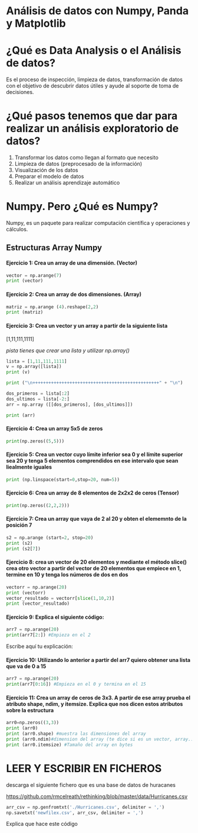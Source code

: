 # Análisis de datos con Numpy, Panda y Matplotlib

# ¿Qué es Data Analysis o el Análisis de datos?

Es el proceso de inspección, limpieza de datos, transformación de datos con el objetivo de descubrir datos útiles y
ayude al soporte de toma de decisiones.

# ¿Qué pasos tenemos que dar para realizar un análisis exploratorio de datos?

1. Transformar los datos como llegan al formato que necesito
2. Limpieza de datos (preprocesado de la información)
3. Visualización de los datos
4. Preparar el modelo de datos
5. Realizar un análisis aprendizaje automático

# Numpy. Pero ¿Qué es Numpy?

Numpy, es un paquete para realizar computación científica y operaciones y cálculos.

## Estructuras Array Numpy

#### Ejercicio 1: Crea un array de una dimensión. (Vector)

```python
vector = np.arange(7)
print (vector)
```

#### Ejercicio 2: Crea un array de dos dimensiones. (Array)

```python
matriz = np.arange (4).reshape(2,2)
print (matriz)
```

#### Ejercicio 3: Crea un vector y un array a partir de la siguiente lista
[1,11,111,1111]

*pista tienes que crear una lista y utilizar np.array()*

``` python
lista = [1,11,111,1111]
v = np.array([lista])
print (v)

print ("\n++++++++++++++++++++++++++++++++++++++++++++++++" + "\n")

dos_primeros = lista[:2]
dos_ultimos = lista[-2:]
arr = np.array ([[dos_primeros], [dos_ultimos]])

print (arr)


```

#### Ejercicio 4: Crea un array 5x5 de zeros
``` python
print(np.zeros((5,5)))

```

#### Ejercicio 5: Crea un vector cuyo límite inferior sea 0 y el límite superior sea 20 y tenga 5 elementos comprendidos en ese intervalo que sean liealmente iguales

 ```python
print (np.linspace(start=0,stop=20, num=5))

```

#### Ejercicio 6: Crea un array de 8 elementos de 2x2x2 de ceros (Tensor)

```python
print(np.zeros((2,2,2)))

```

####  Ejercicio 7: Crea un array que vaya de 2 al 20 y obten el elememnto de la posición 7


```python
s2 = np.arange (start=2, stop=20)
print (s2)
print (s2[7])

```

#### Ejercicio 8: crea un vector de 20 elementos y mediante el método slice() crea otro vector a partir del vector de 20 elementos que empiece en 1, termine en 10 y tenga los números de dos en dos

``` python
vectorr = np.arange(20)
print (vectorr)
vector_resultado = vectorr[slice(1,10,2)]
print (vector_resultado)

```

#### Ejercicio 9: Explica el siguiente código:

``` python
arr7 = np.arange(20)
print(arr7[2:]) #Empieza en el 2 

```

Escribe aquí tu explicación:

#### Ejercicio 10: Utilizando lo anterior a partir del arr7 quiero obtener una lista que va de 0 a 15

``` python
arr7 = np.arange(20)
print(arr7[0:16]) #Empieza en el 0 y termina en el 15

```
#### Ejercicio 11: Crea un array de ceros de 3x3. A partir de ese array prueba el atributo shape, ndim, y itemsize. Explica que nos dicen estos atributos sobre la estructura
```python
arr0=np.zeros((3,3))
print (arr0)
print (arr0.shape) #muestra las dimensiones del array
print (arr0.ndim)#dimension del array (te dice si es un vector, array...)
print (arr0.itemsize) #Tamaño del array en bytes

```

# LEER Y ESCRIBIR EN FICHEROS

descarga el siguiente fichero que es una base de datos de huracanes

https://github.com/rmcelreath/rethinking/blob/master/data/Hurricanes.csv

```python
arr_csv = np.genfromtxt('./Hurricanes.csv', delimiter = ',')
np.savetxt('newfilex.csv', arr_csv, delimiter = ',')
```

Explica que hace este código

